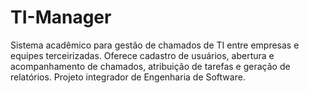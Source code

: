 # TI-Manager
Sistema acadêmico para gestão de chamados de TI entre empresas e equipes terceirizadas. Oferece cadastro de usuários, abertura e acompanhamento de chamados, atribuição de tarefas e geração de relatórios. Projeto integrador de Engenharia de Software.

